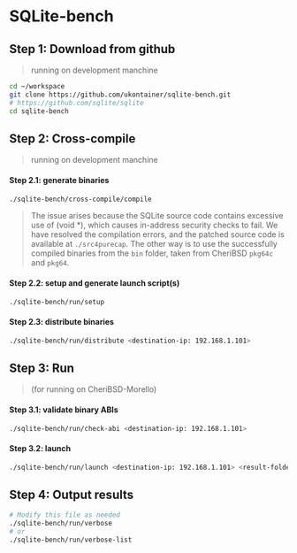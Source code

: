 # SQLite-bench

## Step 1: Download from github
> running on development manchine

```bash
cd ~/workspace
git clone https://github.com/ukontainer/sqlite-bench.git
# https://github.com/sqlite/sqlite
cd sqlite-bench
```

## Step 2: Cross-compile
> running on development manchine

#### Step 2.1: generate binaries
```bash
./sqlite-bench/cross-compile/compile
```

>The issue arises because the SQLite source code contains excessive use of (void *), which causes in-address security checks to fail. We have resolved the compilation errors, and the patched source code is available at `./src4purecap`. The other way is to use the successfully compiled binaries from the `bin` folder, taken from CheriBSD `pkg64c` and `pkg64`.


<!-- ---
SQLite 3.42.0 2023-05-16 12:36:15 831d0fb2836b71c9bc51067c49fee4b8f18047814f2ff22d817d25195cf3alt1
--- -->

#### Step 2.2: setup and generate launch script(s)
```bash
./sqlite-bench/run/setup
```

#### Step 2.3: distribute binaries
```bash
./sqlite-bench/run/distribute <destination-ip: 192.168.1.101>
```

## Step 3: Run 
> (for running on CheriBSD-Morello)

#### Step 3.1: validate binary ABIs
```bash
./sqlite-bench/run/check-abi <destination-ip: 192.168.1.101>
```

#### Step 3.2: launch
```bash
./sqlite-bench/run/launch <destination-ip: 192.168.1.101> <result-folder: ./results/sqlite-bench>
```

## Step 4: Output results
```bash
# Modify this file as needed
./sqlite-bench/run/verbose
# or
./sqlite-bench/run/verbose-list
```
